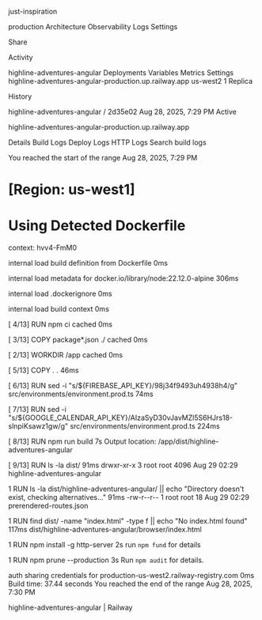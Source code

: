 just-inspiration


production
Architecture
Observability
Logs
Settings

Share





Activity


highline-adventures-angular
Deployments
Variables
Metrics
Settings
highline-adventures-angular-production.up.railway.app
us-west2
1 Replica




History

highline-adventures-angular
/
2d35e02
Aug 28, 2025, 7:29 PM
Active

highline-adventures-angular-production.up.railway.app

Details
Build Logs
Deploy Logs
HTTP Logs
Search build logs

You reached the start of the range
Aug 28, 2025, 7:29 PM
 
[Region: us-west1]
=========================
Using Detected Dockerfile
=========================

context: hvv4-FmM0

internal
load build definition from Dockerfile
0ms

internal
load metadata for docker.io/library/node:22.12.0-alpine
306ms

internal
load .dockerignore
0ms

internal
load build context
0ms

[ 4/13] RUN npm ci cached
0ms

[ 3/13] COPY package*.json ./ cached
0ms

[ 2/13] WORKDIR /app cached
0ms

[ 5/13] COPY . .
46ms

[ 6/13] RUN sed -i "s/${FIREBASE_API_KEY}/98j34f9493uh4938h4/g" src/environments/environment.prod.ts
74ms

[ 7/13] RUN sed -i "s/${GOOGLE_CALENDAR_API_KEY}/AIzaSyD30vJavMZl5S6HJrs18-slnpiKsawz1gw/g" src/environments/environment.prod.ts
224ms

[ 8/13] RUN npm run build
7s
Output location: /app/dist/highline-adventures-angular

[ 9/13] RUN ls -la dist/
91ms
drwxr-xr-x 3 root root 4096 Aug 29 02:29 highline-adventures-angular

1
RUN ls -la dist/highline-adventures-angular/ || echo "Directory doesn't exist, checking alternatives..."
91ms
-rw-r--r-- 1 root root 18 Aug 29 02:29 prerendered-routes.json

1
RUN find dist/ -name "index.html" -type f || echo "No index.html found"
117ms
dist/highline-adventures-angular/browser/index.html

1
RUN npm install -g http-server
2s
run `npm fund` for details

1
RUN npm prune --production
3s
Run `npm audit` for details.

auth
sharing credentials for production-us-west2.railway-registry.com
0ms
Build time: 37.44 seconds
You reached the end of the range
Aug 28, 2025, 7:30 PM


highline-adventures-angular | Railway